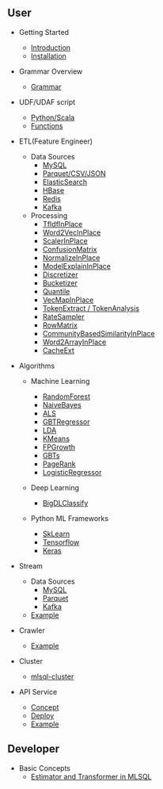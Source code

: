 ## User

- Getting Started
    - [Introduction](https://github.com/allwefantasy/streamingpro/blob/master/docs/docv2/Introduction.md)
    - [Installation](https://github.com/allwefantasy/streamingpro/blob/master/docs/docv2/getting_started/installation.md)
- Grammar Overview
    - [Grammar](https://github.com/allwefantasy/streamingpro/blob/master/docs/docv2/getting_started/mlsql-grammar.md)
- UDF/UDAF script
    - [Python/Scala](https://github.com/allwefantasy/streamingpro/blob/master/docs/en/mlsql-script-support.md)
    - [Functions](https://github.com/allwefantasy/streamingpro/blob/master/docs/mlsql-functions.md)
- ETL(Feature Engineer)
    - Data Sources
        - [MySQL](https://github.com/allwefantasy/streamingpro/blob/master/docs/docv2/datasources/mysql.md)
        - [Parquet/CSV/JSON]()
        - [ElasticSearch]()
        - [HBase]()
        - [Redis]()
        - [Kafka]()
    - Processing
        - [TfIdfInPlace](https://github.com/allwefantasy/streamingpro/blob/master/docs/docv2/processing/TfIdfInPlace.md)
        - [Word2VecInPlace](https://github.com/allwefantasy/streamingpro/blob/master/docs/docv2/processing/Word2VecInPlace.md)
        - [ScalerInPlace](#scalerinplace)
        - [ConfusionMatrix](#confusionmatrix)
        - [NormalizeInPlace](#normalizeinplace)
        - [ModelExplainInPlace](#modelexplaininplace)
        - [Discretizer](#discretizer)
        - [Bucketizer](#bucketizer方式)
        - [Quantile](#quantile方式)
        - [VecMapInPlace](#vecmapinplace)
        - [TokenExtract / TokenAnalysis](#tokenextract--tokenanalysis)
        - [RateSampler](#ratesampler)
        - [RowMatrix](#rowmatrix)
        - [CommunityBasedSimilarityInPlace](#communitybasedsimilarityonplace)
        - [Word2ArrayInPlace](#word2arrayinplace)
        - [CacheExt](https://github.com/allwefantasy/streamingpro/blob/master/docs/docv2/processing/CacheExt.md)

- Algorithms
    - Machine Learning
        - [RandomForest](https://github.com/allwefantasy/streamingpro/blob/master/docs/docv2/algorithms/RandomForest.md)
        - [NaiveBayes]()
        - [ALS]()
        - [GBTRegressor](#gbtregressor)
        - [LDA](https://github.com/allwefantasy/streamingpro/blob/master/docs/docv2/algorithms/LDA.md)
        - [KMeans](#kmeans)
        - [FPGrowth](#fpgrowth)
        - [GBTs](#gbts)
        - [PageRank](#pagerank)
        - [LogisticRegressor](#logisticregressor)

    - Deep Learning
        - [BigDLClassify](https://gist.github.com/allwefantasy/59d1f89026d8049e23f182c7d1de2870)
    - Python ML Frameworks
        - [SkLearn]()
        - [Tensorflow]()
        - [Keras]()

- Stream
    - Data Sources
        - [MySQL]()
        - [Parquet]()
        - [Kafka]()
    - [Example](https://github.com/allwefantasy/streamingpro/blob/master/docs/en/mlsql-stream.md)

- Crawler
    - [Example](https://github.com/allwefantasy/streamingpro/blob/master/docs/crawler.md)
    
- Cluster
    - [mlsql-cluster](https://github.com/allwefantasy/streamingpro/blob/master/docs/docv2/cluster/cluster.md)    

- API Service
    - [Concept]()
    - [Deploy]()
    - [Example]()

## Developer

- Basic Concepts
    - [Estimator and Transformer in MLSQL](https://github.com/allwefantasy/streamingpro/blob/master/docs/docv2/contribute/estimator-transformer-in-mlsql.md)

